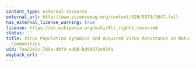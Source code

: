 ```yaml
---
content_type: external-resource
external_url: http://www.sciencemag.org/content/320/5879/1047.full
has_external_license_warning: true
license: https://en.wikipedia.org/wiki/All_rights_reserved
status: ''
title: Virus Population Dynamics and Acquired Virus Resistance in Natural Microbial
  Communities
uid: 7aa22e2c-789a-4bf9-ad0d-bd9d372e93fa
wayback_url: ''
---
```

